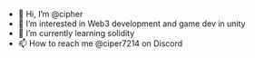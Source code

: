 - 👋 Hi, I’m @cipher
- 👀 I’m interested in Web3 development and game dev in unity
- 🌱 I’m currently learning solidity
- 📫 How to reach me @ciper7214 on Discord

<!---
EthGecko/EthGecko is a ✨ special ✨ repository because its `README.md` (this file) appears on your GitHub profile.
You can click the Preview link to take a look at your changes.
--->
